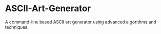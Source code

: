 # ASCII-Art-Generator
A command-line based ASCII art generator using advanced algorithms and techniques.
